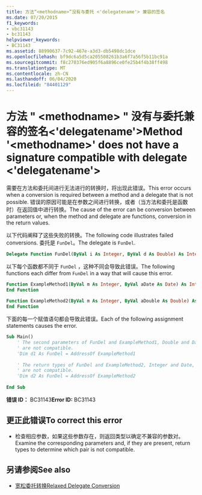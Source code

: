 ```yaml
---
title: 方法“<methodname>”没有与委托 <'delegatename'> 兼容的签名
ms.date: 07/20/2015
f1_keywords:
- vbc31143
- bc31143
helpviewer_keywords:
- BC31143
ms.assetid: 88990637-7c92-467e-a3d3-db5498dc1dce
ms.openlocfilehash: bf9dc6a5d5ca205508261b3a6f7a56f5b11bc91a
ms.sourcegitcommit: f8c270376ed905f6a8896ce0fe25b4f4b38ff498
ms.translationtype: MT
ms.contentlocale: zh-CN
ms.lasthandoff: 06/04/2020
ms.locfileid: "84401129"
---
```

# <a name="method-methodname-does-not-have-a-signature-compatible-with-delegate-delegatename"></a><span data-ttu-id="b3e47-102">方法 " \<methodname> " 没有与委托兼容的签名\<'delegatename'></span><span class="sxs-lookup"><span data-stu-id="b3e47-102">Method '\<methodname>' does not have a signature compatible with delegate \<'delegatename'></span></span>
<span data-ttu-id="b3e47-103">需要在方法和委托间进行无法进行的转换时，将出现此错误。</span><span class="sxs-lookup"><span data-stu-id="b3e47-103">This error occurs when a conversion is required between a method and a delegate that is not possible.</span></span> <span data-ttu-id="b3e47-104">错误的原因可能是在参数之间进行转换，或者（当方法和委托是函数时）在返回值中进行转换。</span><span class="sxs-lookup"><span data-stu-id="b3e47-104">The cause of the error can be conversion between parameters or, when the method and delegate are functions, conversion in the return values.</span></span>  
  
 <span data-ttu-id="b3e47-105">以下代码阐释了这些失败的转换。</span><span class="sxs-lookup"><span data-stu-id="b3e47-105">The following code illustrates failed conversions.</span></span> <span data-ttu-id="b3e47-106">委托是 `FunDel`。</span><span class="sxs-lookup"><span data-stu-id="b3e47-106">The delegate is `FunDel`.</span></span>  
  
```vb  
Delegate Function FunDel(ByVal i As Integer, ByVal d As Double) As Integer  
```  
  
 <span data-ttu-id="b3e47-107">以下每个函数都不同于 `FunDel` ，这种不同会导致此错误。</span><span class="sxs-lookup"><span data-stu-id="b3e47-107">The following functions each differ from `FunDel` in a way that will cause this error.</span></span>  
  
```vb  
Function ExampleMethod1(ByVal m As Integer, ByVal aDate As Date) As Integer  
End Function  
  
Function ExampleMethod2(ByVal m As Integer, ByVal aDouble As Double) As Date  
End Function  
```  
  
 <span data-ttu-id="b3e47-108">下面的每一个赋值语句都会导致此错误。</span><span class="sxs-lookup"><span data-stu-id="b3e47-108">Each of the following assignment statements causes the error.</span></span>  
  
```vb  
Sub Main()  
    ' The second parameters of FunDel and ExampleMethod1, Double and Date,  
    ' are not compatible.  
    'Dim d1 As FunDel = AddressOf ExampleMethod1  
  
    ' The return types of FunDel and ExampleMethod2, Integer and Date,  
    ' are not compatible.  
    'Dim d2 As FunDel = AddressOf ExampleMethod2  
  
End Sub  
```  
  
 <span data-ttu-id="b3e47-109">**错误 ID：** BC31143</span><span class="sxs-lookup"><span data-stu-id="b3e47-109">**Error ID:** BC31143</span></span>  
  
## <a name="to-correct-this-error"></a><span data-ttu-id="b3e47-110">更正此错误</span><span class="sxs-lookup"><span data-stu-id="b3e47-110">To correct this error</span></span>  
  
- <span data-ttu-id="b3e47-111">检查相应参数，如果这些参数存在，则返回类型以确定不兼容的参数对。</span><span class="sxs-lookup"><span data-stu-id="b3e47-111">Examine the corresponding parameters and, if they are present, return types to determine which pair is not compatible.</span></span>  
  
## <a name="see-also"></a><span data-ttu-id="b3e47-112">另请参阅</span><span class="sxs-lookup"><span data-stu-id="b3e47-112">See also</span></span>

- [<span data-ttu-id="b3e47-113">宽松委托转换</span><span class="sxs-lookup"><span data-stu-id="b3e47-113">Relaxed Delegate Conversion</span></span>](../programming-guide/language-features/delegates/relaxed-delegate-conversion.md)

